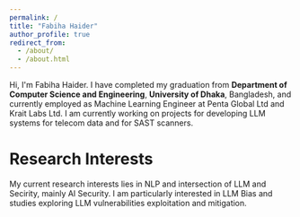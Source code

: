 ```yaml
---
permalink: /
title: "Fabiha Haider"
author_profile: true
redirect_from: 
  - /about/
  - /about.html
---
```


Hi, I'm Fabiha Haider. I have completed my graduation from **Department of Computer Science and Engineering**, **University of Dhaka**, Bangladesh, and currently employed as Machine Learning Engineer at Penta Global Ltd and Krait Labs Ltd. I am currently working on projects for developing LLM systems for telecom data and for SAST scanners.

Research Interests
======
My current research interests lies in NLP and intersection of LLM and Secirity, mainly AI Security. I am particularly interested in LLM Bias and studies exploring LLM vulnerabilities exploitation and mitigation. 
